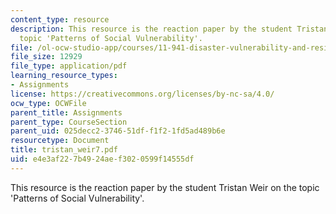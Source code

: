 ```yaml
---
content_type: resource
description: This resource is the reaction paper by the student Tristan Weir on the
  topic 'Patterns of Social Vulnerability'.
file: /ol-ocw-studio-app/courses/11-941-disaster-vulnerability-and-resilience-spring-2005/e4e3af227b4924aef3020599f14555df_tristan_weir7.pdf
file_size: 12929
file_type: application/pdf
learning_resource_types:
- Assignments
license: https://creativecommons.org/licenses/by-nc-sa/4.0/
ocw_type: OCWFile
parent_title: Assignments
parent_type: CourseSection
parent_uid: 025decc2-3746-51df-f1f2-1fd5ad489b6e
resourcetype: Document
title: tristan_weir7.pdf
uid: e4e3af22-7b49-24ae-f302-0599f14555df
---
```

This resource is the reaction paper by the student Tristan Weir on the topic 'Patterns of Social Vulnerability'.